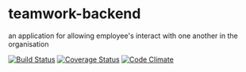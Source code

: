 # teamwork-backend

an application for allowing employee's interact with one another in the organisation


[![Build Status](https://travis-ci.org/akinniyThomas/teamwork-backend.svg?branch=develop)](https://travis-ci.org/akinniyThomas/teamwork-backend)  [![Coverage Status](https://coveralls.io/repos/github/akinniyThomas/teamwork-backend/badge.svg?branch=develop)](https://coveralls.io/github/akinniyThomas/teamwork-backend?branch=develop)   [![Code Climate](https://codeclimate.com/github/akinniyThomas/teamwork-backend.png)](https://codeclimate.com/github/akinniyThomas/teamwork-backend)  